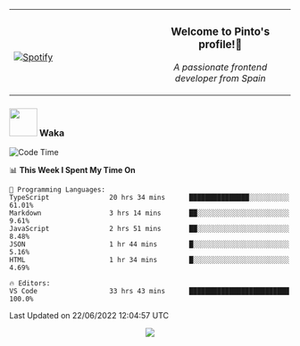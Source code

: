 <table width="100%" align="center"> 
  <tr>
  <td width="50%">
      
&nbsp; <br> [![Spotify](https://novatorem-zeta-rust.vercel.app/api/spotify)](https://open.spotify.com/user/novatorem-zeta-rust)

  </td>
  <td width="50%">
    <h3 align="center">Welcome to Pinto's profile!👋</h3>
    <p align="center"><em>A passionate frontend developer from Spain</em></p>
  </td>
  </table>

### <img src="https://media.giphy.com/media/VgCDAzcKvsR6OM0uWg/giphy.gif" width="50"> Waka

  <!--START_SECTION:waka-->
![Code Time](http://img.shields.io/badge/Code%20Time-557%20hrs%2047%20mins-blue)

📊 **This Week I Spent My Time On** 

```text
💬 Programming Languages: 
TypeScript               20 hrs 34 mins      ███████████████░░░░░░░░░░   61.01% 
Markdown                 3 hrs 14 mins       ██░░░░░░░░░░░░░░░░░░░░░░░   9.61% 
JavaScript               2 hrs 51 mins       ██░░░░░░░░░░░░░░░░░░░░░░░   8.48% 
JSON                     1 hr 44 mins        █░░░░░░░░░░░░░░░░░░░░░░░░   5.16% 
HTML                     1 hr 34 mins        █░░░░░░░░░░░░░░░░░░░░░░░░   4.69%

🔥 Editors: 
VS Code                  33 hrs 43 mins      █████████████████████████   100.0%

```


 Last Updated on 22/06/2022 12:04:57 UTC
<!--END_SECTION:waka-->

<div align="center">
<img src="https://github-readme-stats-gilt-tau.vercel.app/api/top-langs/?username=pinto-hub&layout=compact&theme=dracula" />
</div>
